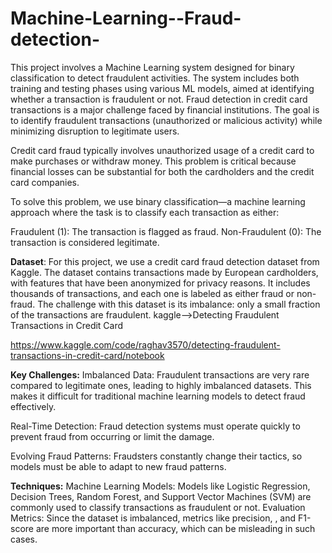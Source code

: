 # Machine-Learning--Fraud-detection-
This project involves a Machine Learning system designed for binary classification to detect fraudulent activities. The system includes both training and testing phases using various ML models, aimed at identifying whether a transaction is fraudulent or not.
Fraud detection in credit card transactions is a major challenge faced by financial institutions. The goal is to identify fraudulent transactions (unauthorized or malicious activity) while minimizing disruption to legitimate users.

Credit card fraud typically involves unauthorized usage of a credit card to make purchases or withdraw money. This problem is critical because financial losses can be substantial for both the cardholders and the credit card companies.

To solve this problem, we use binary classification—a machine learning approach where the task is to classify each transaction as either:

Fraudulent (1): The transaction is flagged as fraud.
Non-Fraudulent (0): The transaction is considered legitimate.


**Dataset**:
For this project, we use a credit card fraud detection dataset from Kaggle. The dataset contains transactions made by European cardholders, with features that have been anonymized for privacy reasons. It includes thousands of transactions, and each one is labeled as either fraud or non-fraud. The challenge with this dataset is its imbalance: only a small fraction of the transactions are fraudulent.
kaggle-->Detecting Fraudulent Transactions in Credit Card
 
https://www.kaggle.com/code/raghav3570/detecting-fraudulent-transactions-in-credit-card/notebook


**Key Challenges:**
Imbalanced Data: Fraudulent transactions are very rare compared to legitimate ones, leading to highly imbalanced datasets. This makes it difficult for traditional machine learning models to detect fraud effectively.

Real-Time Detection: Fraud detection systems must operate quickly to prevent fraud from occurring or limit the damage.

Evolving Fraud Patterns: Fraudsters constantly change their tactics, so models must be able to adapt to new fraud patterns.


**Techniques:**
Machine Learning Models: Models like Logistic Regression, Decision Trees, Random Forest, and Support Vector Machines (SVM) are commonly used to classify transactions as fraudulent or not.
Evaluation Metrics: Since the dataset is imbalanced, metrics like precision, , and F1-score are more important than accuracy, which can be misleading in such cases.
